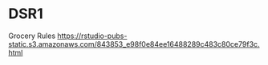 # DSR1

Grocery Rules
https://rstudio-pubs-static.s3.amazonaws.com/843853_e98f0e84ee16488289c483c80ce79f3c.html
